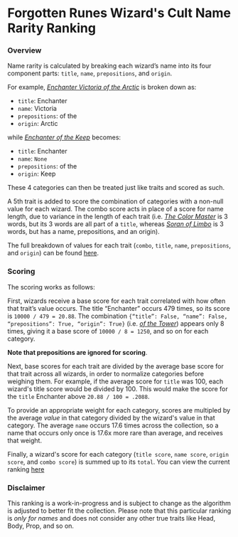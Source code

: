 # Forgotten Runes Wizard's Cult Name Rarity Ranking

### Overview
Name rarity is calculated by breaking each wizard’s name into its four component parts: `title`, `name`, `prepositions`, and `origin`.

For example, [_Enchanter Victoria of the Arctic_](https://opensea.io/assets/0x521f9c7505005cfa19a8e5786a9c3c9c9f5e6f42/7016) is broken down as:
  - `title`: Enchanter
  - `name`: Victoria
  - `prepositions`: of the
  - `origin`: Arctic
  
while [_Enchanter of the Keep_](https://opensea.io/assets/0x521f9c7505005cfa19a8e5786a9c3c9c9f5e6f42/4155) becomes:
  - `title`: Enchanter
  - `name`: `None`
  - `prepositions`: of the
  - `origin`: Keep

These 4 categories can then be treated just like traits and scored as such. 

A 5th trait is added to score the combination of categories with a non-null value for each wizard. The combo score acts in place of a score for name length, due to variance in the length of each trait (i.e. [_The Color Master_](https://opensea.io/assets/0x521f9c7505005cfa19a8e5786a9c3c9c9f5e6f42/1234) is 3 words, but its 3 words are all part of a `title`, whereas [_Soran of Limbo_](https://opensea.io/assets/0x521f9c7505005cfa19a8e5786a9c3c9c9f5e6f42/926) is 3 words, but has a name, prepositions, and an origin). 

The full breakdown of values for each trait (`combo`, `title`, `name`, `prepositions`, and `origin`) can be found [here](name-summary.json).

### Scoring

The scoring works as follows:

First, wizards receive a base score for each trait correlated with how often that trait’s value occurs. The title “Enchanter” occurs 479 times, so its score is `10000 / 479 = 20.88`. The combination `{“title”: False, “name”: False, “prepositions”: True, “origin”: True}` (i.e. [_of the Tower_](https://opensea.io/assets/0x521f9c7505005cfa19a8e5786a9c3c9c9f5e6f42/7596)) appears only 8 times, giving it a base score of `10000 / 8 = 1250`, and so on for each category. 

**Note that prepositions are ignored for scoring**.

Next, base scores for each trait are divided by the average base score for that trait across all wizards, in order to normalize categories before weighing them. For example, if the average score for `title` was 100, each wizard's title score would be divided by 100. This would make the score for the `title` Enchanter above `20.88 / 100 = .2088`.

To provide an appropriate weight for each category, scores are multipled by the average _value_ in that category divided by the wizard's value in that category. The average `name` occurs 17.6 times across the collection, so a name that occurs only once is 17.6x more rare than average, and receives that weight.

Finally, a wizard's score for each category (`title score`, `name score`, `origin score`, and `combo score`) is summed up to its `total`. You can view the current ranking [here](rarity.csv)


### Disclaimer

This ranking is a work-in-progress and is subject to change as the algorithm is adjusted to better fit the collection. Please note that this particular ranking is _only for names_ and does not consider any other true traits like Head, Body, Prop, and so on. 


